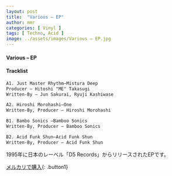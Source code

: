 ```yaml
---
layout: post
title:  "Various – EP"
author: mmr
categories: [ Vinyl ]
tags: [ Techno, Acid ]
image: ../assets/images/Various – EP.jpg
---
```


#### Various – EP

#### Tracklist
```md
A1. Just Master Rhythm–Mistura Deep
Producer – Hitoshi "ME" Takasugi
Written-By – Jun Sakurai, Ryuji Kashiwase

A2. Hiroshi Morohashi–One
Written-By, Producer – Hiroshi Morohashi

B1. Bambo Sonics –Bamboo Sonics
Written-By, Producer – Bamboo Sonics

B2. Acid Funk Shun–Acid Funk Shun
Written-By, Producer – Acid Funk Shun
```

1995年に日本のレーベル「D5 Records」からリリースされたEPです。


[メルカリで購入](https://jp.mercari.com/item/m93431090288){: .button1}

